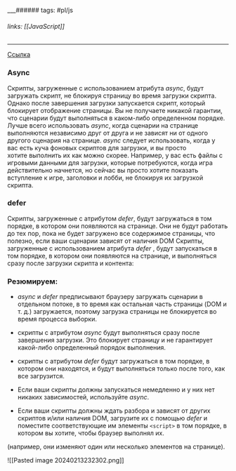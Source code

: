 
___###### tags: #pl/js 
###### links: [[JavaScript]]
___
[Ссылка](https://learn.javascript.ru/script-async-defer)
### Async

Скрипты, загруженные с использованием атрибута _async_, будут загружать скрипт, не блокируя страницу во время загрузки скрипта. Однако после завершения загрузки запускается скрипт, который блокирует отображение страницы. Вы не получаете никакой гарантии, что сценарии будут выполняться в каком-либо определенном порядке. Лучше всего использовать _async_, когда сценарии на странице выполняются независимо друг от друга и не зависят ни от одного другого сценария на странице.
_async_ следует использовать, когда у вас есть куча фоновых скриптов для загрузки, и вы просто хотите выполнить их как можно скорее. Например, у вас есть файлы с игровыми данными для загрузки, которые потребуются, когда игра действительно начнется, но сейчас вы просто хотите показать вступление к игре, заголовки и лобби, не блокируя их загрузкой скрипта.

### defer
Скрипты, загруженные с атрибутом _defer_, будут загружаться в том порядке, в котором они появляются на странице. Они не будут работать до тех пор, пока не будет загружено все содержимое страницы, что полезно, если ваши сценарии зависят от наличия DOM 
Скрипты, загруженные с использованием атрибута _defer_ , будут запускаться в том порядке, в котором они появляются на странице, и выполняться сразу после загрузки скрипта и контента:

### Резюмируем:

- _async_ и _defer_ предписывают браузеру загружать сценарии в отдельном потоке, в то время как остальная часть страницы (DOM и т. д.) загружается, поэтому загрузка страницы не блокируется во время процесса выборки.

- скрипты с атрибутом _async_ будут выполняться сразу после завершения загрузки. Это блокирует страницу и не гарантирует какой-либо определенный порядок выполнения.

- скрипты с атрибутом _defer_ будут загружаться в том порядке, в котором они находятся, и будут выполняться только после того, как все загрузится.

- Если ваши скрипты должны запускаться немедленно и у них нет никаких зависимостей, используйте _async_.

- Если ваши скрипты должны ждать разбора и зависят от других скриптов и/или наличия DOM, загрузите их с помощью _defer_ и поместите соответствующие им элементы `<script>` в том порядке, в котором вы хотите, чтобы браузер выполнял их.

(например, они изменяют один или несколько элементов на странице).

![[Pasted image 20240213232302.png]]